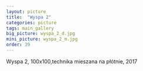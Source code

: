 ```yaml
---
layout: picture
title:  "Wyspa 2"
categories: picture
tags: main_gallery
big_picture: wyspa_2_d.jpg
mini_picture: wyspa_2_m.jpg
order: 39
---
```

Wyspa 2, 100x100,technika mieszana na płótnie, 2017
